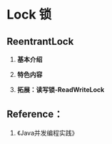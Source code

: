 # Lock 锁

## ReentrantLock
1. **基本介绍**

2. **特色内容**
   
3. **拓展：读写锁-ReadWriteLock**

##

## Reference：
1. 《Java并发编程实践》


